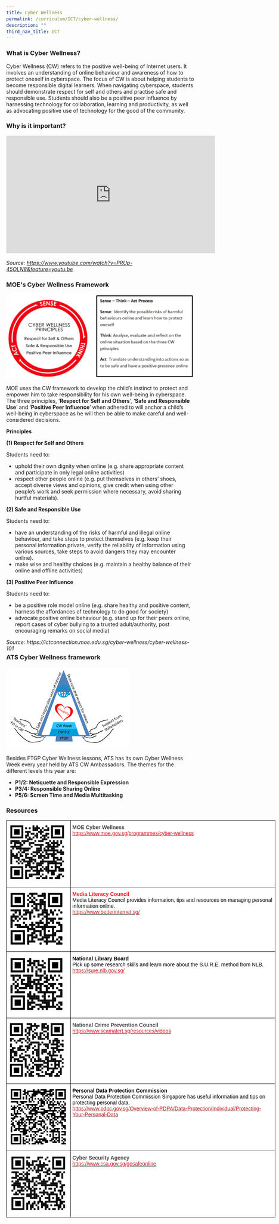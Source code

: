 ```yaml
---
title: Cyber Wellness
permalink: /curriculum/ICT/cyber-wellness/
description: ""
third_nav_title: ICT
---
```

### What is Cyber Wellness?
Cyber Wellness (CW) refers to the positive well-being of Internet users. It involves an understanding of online behaviour and awareness of how to protect oneself in cyberspace. The focus of CW is about helping students to become responsible digital learners. When navigating cyberspace, students should demonstrate respect for self and others and practise safe and responsible use. Students should also be a positive peer influence by harnessing technology for collaboration, learning and productivity, as well as advocating positive use of technology for the good of the community.

### Why is it important?

<center><iframe width="560" height="315" src="https://www.youtube.com/embed/PRUp-45OLN8" title="Teens and Tech: The New Landscape" frameborder="0" allow="accelerometer; autoplay; clipboard-write; encrypted-media; gyroscope; picture-in-picture" allowfullscreen></iframe></center>

*_Source: https://www.youtube.com/watch?v=PRUp-45OLN8&feature=youtu.be_*

### MOE's Cyber Wellness Framework

![](/images/cyberwellness.png)

MOE uses the CW framework to develop the child’s instinct to protect and empower him to take responsibility for his own well-being in cyberspace. The three principles, ‘**Respect for Self and Others**’, ‘**Safe and Responsible Use**’ and ‘**Positive Peer Influence**’ when adhered to will anchor a child’s well-being in cyberspace as he will then be able to make careful and well-considered decisions.  

**Principles** 

**(1) Respect for Self and Others** 

Students need to: 
*   uphold their own dignity when online (e.g. share appropriate content and participate in only legal online activities) 
* respect other people online (e.g. put themselves in others’ shoes, accept diverse views and opinions, give credit when using other people’s work and seek permission where necessary, avoid sharing hurtful materials).

**(2) Safe and Responsible Use** 

Students need to: 
* have an understanding of the risks of harmful and illegal online behaviour, and take steps to protect themselves (e.g. keep their personal information private, verify the reliability of information using various sources, take steps to avoid dangers they may encounter online). 
* make wise and healthy choices (e.g. maintain a healthy balance of their online and offline activities)

**(3) Positive Peer Influence**

Students need to: 
* be a positive role model online (e.g. share healthy and positive content, harness the affordances of technology to do good for society)  
* advocate positive online behaviour (e.g. stand up for their peers online, report cases of cyber bullying to a trusted adult/authority, post encouraging remarks on social media)

<div>
	<div style="float: right">
		<em>Source:  https://ictconnection.moe.edu.sg/cyber-wellness/cyber-wellness-101</em>
	</div>
</div>

<br>

### ATS Cyber Wellness framework

<img src="/images/ATS%20CYBER%20WELLNESS%20FRAMEWORK.png" 
     style="width:65%">

Besides FTGP Cyber Wellness lessons, ATS has its own Cyber Wellness Week every year held by ATS CW Ambassadors. The themes for the different levels this year are:  

*   **P1/2: Netiquette and Responsible Expression** 
*   **P3/4: Responsible Sharing Online**
*   **P5/6: Screen Time and Media Multitasking**

### Resources

<style type="text/css">
.tg  {border-collapse:collapse;border-spacing:0;margin:0px auto;}
.tg td{border-color:black;border-style:solid;border-width:1px;font-family:Arial, sans-serif;font-size:14px;
  overflow:hidden;padding:10px 5px;word-break:normal;}
.tg th{border-color:black;border-style:solid;border-width:1px;font-family:Arial, sans-serif;font-size:14px;
  font-weight:normal;overflow:hidden;padding:10px 5px;word-break:normal;}
.tg .tg-fwnj{background-color:#FFF;color:#454545;text-align:left;vertical-align:top}
.tg .tg-8aq7{background-color:#FFF;color:#ED2125;text-align:left;vertical-align:top}
</style>
<table class="tg" style="undefined;table-layout: fixed; width: 722px">
<colgroup>
<col style="width: 172px">
<col style="width: 550px">
</colgroup>
<tbody>
  <tr>
    <td class="tg-fwnj"><img src="/images/MOE%20Cyber%20Wellness%20Portal.png" alt="MOE Cyber Wellness Portal.png"></td>
    <td class="tg-fwnj"><span style="font-weight:bold">MOE Cyber Wellness </span><br><a href="https://www.moe.gov.sg/programmes/cyber-wellness" target="_blank" rel="noopener noreferrer"><span style="color:#CB181A">https://www.moe.gov.sg/programmes/cyber-wellness</span></a></td>
  </tr>
  <tr>
    <td class="tg-fwnj"><img src="/images/Media%20Literacy%20Council.png" alt="Media Literacy Council.png"></td>
    <td class="tg-8aq7"><span style="font-weight:bold">Media Literacy Council</span><br><span style="color:black">Media Literacy Council provides information, tips and resources on managing personal information online.</span><br><a href="https://www.betterinternet.sg/" target="_blank" rel="noopener noreferrer"><span style="text-decoration:none;color:#CB181A;background-color:initial">https://www.betterinternet.sg/</span></a><span style="color:#CB181A"> </span></td>
  </tr>
  <tr>
    <td class="tg-fwnj"><img src="/images/National%20Library%20Board.png" alt="National Library Board.png"></td>
    <td class="tg-fwnj"><span style="font-weight:bold;color:black;background-color:initial">National Library Board</span><br><span style="color:black">Pick up some research skills and learn more about the S.U.R.E. method from NLB.</span><br><a href="https://sure.nlb.gov.sg/" target="_blank" rel="noopener noreferrer"><span style="color:#CB181A">https://sure.nlb.gov.sg/</span></a><span style="color:#CB181A"> </span></td>
  </tr>
  <tr>
    <td class="tg-fwnj"><img src="/images/National%20Crime%20Prevention%20Council.png" alt="National Crime Prevention Council.PNG"></td>
    <td class="tg-fwnj"><span style="font-weight:bold">National Crime Prevention Council</span><br><a href="https://www.scamalert.sg/resources/videos" target="_blank" rel="noopener noreferrer"><span style="text-decoration:none;color:#CB181A">https://www.scamalert.sg/resources/videos</span></a></td>
  </tr>
  <tr>
    <td class="tg-fwnj"><img src="/images/Personal%20Data%20Protection%20Commission.png" alt="Personal Data Protection Commission.png"></td>
    <td class="tg-fwnj"><span style="font-weight:bold;color:black;background-color:initial">Personal Data Protection Commission</span><br><span style="color:black">Personal Data Protection Commission Singapore has useful information and tips on protecting personal data.</span><br><a href="https://www.pdpc.gov.sg/Overview-of-PDPA/Data-Protection/Individual/Protecting-Your-Personal-Data" target="_blank" rel="noopener noreferrer"><span style="color:#CB181A">https://www.pdpc.gov.sg/Overview-of-PDPA/Data-Protection/Individual/Protecting-Your-Personal-Data</span></a><br></td>
  </tr>
  <tr>
    <td class="tg-fwnj"><img src="/images/Cyber%20Security%20Agency.png" alt="Cyber Security Agency.PNG"></td>
    <td class="tg-fwnj"><span style="font-weight:bold">Cyber Security Agency</span><br><a href="https://www.csa.gov.sg/gosafeonline" target="_blank" rel="noopener noreferrer"><span style="text-decoration:none;color:#CB181A">https://www.csa.gov.sg/gosafeonline</span></a></td>
  </tr>
</tbody>
</table>